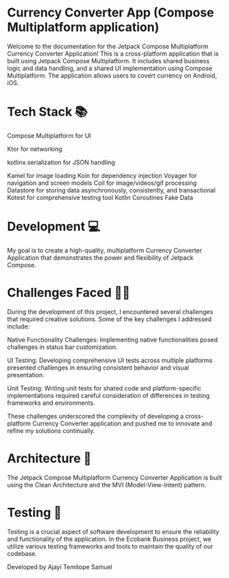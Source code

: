 # Currency Converter App (Compose Multiplatform application)

Welcome to the documentation for the Jetpack Compose Multiplatform Currency Converter Application!
This is a cross-platform application that is built using Jetpack Compose Multiplatform. It includes shared business logic and data handling, and a shared UI implementation using Compose Multiplatform.
The application allows users to covert currency on Android, iOS.


# Tech Stack 📚

Compose Multiplatform for UI

Ktor for networking

kotlinx.serialization for JSON handling

Kamel for image loading
Koin for dependency injection
Voyager for navigation and screen models
Coil for image/videos/gif processing
Datastore for storing data asynchronously, consistently, and transactional
Kotest for comprehensive testing tool
Kotlin Coroutines
Fake Data


# Development 💻

My goal is to create a high-quality, multiplatform Currency Converter Application that demonstrates the power and flexibility of Jetpack Compose.

# Challenges Faced 👨‍💻

During the development of this project,
I encountered several challenges that required creative solutions.
Some of the key challenges I addressed include:


Native Functionality Challenges: Implementing native functionalities posed challenges in status bar customization.

UI Testing: Developing comprehensive UI tests across multiple platforms presented challenges in ensuring consistent behavior and visual presentation.

Unit Testing: Writing unit tests for shared code and platform-specific implementations required careful consideration of differences in testing frameworks and environments.

These challenges underscored the complexity of developing a cross-platform Currency Converter application and pushed me to innovate and refine my solutions continually.

# Architecture 🏢

The Jetpack Compose Multiplatform Currency Converter Application is built using the Clean Architecture and the MVI (Model-View-Intent) pattern.


# Testing 🧪
Testing is a crucial aspect of software development to ensure the reliability and functionality of the application.
In the Ecobank Business project, we utilize various testing frameworks and tools to maintain the quality of our codebase.


Developed by Ajayi Temitope Samuel 
